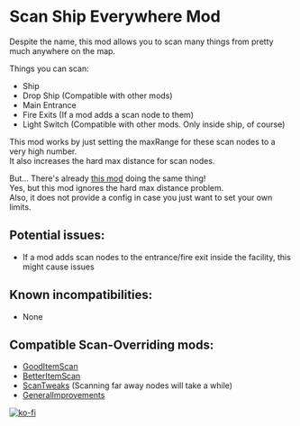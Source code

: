 # Scan Ship Everywhere Mod

Despite the name, this mod allows you to scan many things from pretty much anywhere on the map.<br>

Things you can scan:<br>

- Ship
- Drop Ship (Compatible with other mods)
- Main Entrance
- Fire Exits (If a mod adds a scan node to them)
- Light Switch (Compatible with other mods. Only inside ship, of course)

This mod works by just setting the maxRange for these scan nodes to a very high number.<br>
It also increases the hard max distance for scan nodes.<br>

But... There's already [this mod](https://thunderstore.io/c/lethal-company/p/DBJ/ShipScanRange/) doing the same
thing!<br>
Yes, but this mod ignores the hard max distance problem.<br>
Also, it does not provide a config in case you just want to set your own limits.<br>

## Potential issues:<br>

- If a mod adds scan nodes to the entrance/fire exit inside the facility, this might cause issues

## Known incompatibilities:<br>

- None

## Compatible Scan-Overriding mods:<br>

- [GoodItemScan](https://thunderstore.io/c/lethal-company/p/TestAccount666/GoodItemScan/)
- [BetterItemScan](https://thunderstore.io/c/lethal-company/p/PopleZoo/BetterItemScan/)
- [ScanTweaks](https://thunderstore.io/c/lethal-company/p/Saradora/ScanTweaks/) (Scanning far away nodes will take a
  while)
- [GeneralImprovements](https://thunderstore.io/c/lethal-company/p/ShaosilGaming/GeneralImprovements/)

[![ko-fi](https://ko-fi.com/img/githubbutton_sm.svg)](https://ko-fi.com/P5P6ZWLCY)